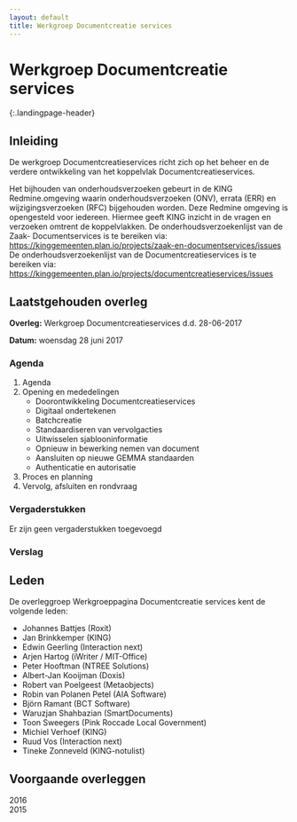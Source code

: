 ```yaml
---
layout: default
title: Werkgroep Documentcreatie services
---
```

# Werkgroep Documentcreatie services
{:.landingpage-header}

## Inleiding
De werkgroep Documentcreatieservices richt zich op het beheer en de verdere ontwikkeling van het koppelvlak Documentcreatieservices.

Het bijhouden van onderhoudsverzoeken gebeurt in de KING Redmine.omgeving waarin onderhoudsverzoeken (ONV), errata (ERR) en wijzigingsverzoeken (RFC) bijgehouden worden. Deze Redmine omgeving is opengesteld voor iedereen. Hiermee geeft KING inzicht in de vragen en verzoeken omtrent de koppelvlakken. De onderhoudsverzoekenlijst van de Zaak- Documentservices is te bereiken via: https://kinggemeenten.plan.io/projects/zaak-en-documentservices/issues De onderhoudsverzoekenlijst van de Documentcreatieservices is te bereiken via: https://kinggemeenten.plan.io/projects/documentcreatieservices/issues

## Laatstgehouden overleg
**Overleg:** Werkgroep Documentcreatieservices d.d. 28-06-2017

**Datum:** woensdag 28 juni 2017

### Agenda

1. Agenda
2. Opening en mededelingen
	* Doorontwikkeling Documentcreatieservices
	* Digitaal ondertekenen
	* Batchcreatie
	* Standaardiseren van vervolgacties
	* Uitwisselen sjablooninformatie
	* Opnieuw in bewerking nemen van document
	* Aansluiten op nieuwe GEMMA standaarden
	* Authenticatie en autorisatie
3. Proces en planning
4. Vervolg, afsluiten en rondvraag

### Vergaderstukken

Er zijn geen vergaderstukken toegevoegd

### Verslag

## Leden
De overleggroep Werkgroeppagina Documentcreatie services kent de volgende leden:

* Johannes Battjes (Roxit)
* Jan Brinkkemper (KING)
* Edwin Geerling (Interaction next)
* Arjen Hartog (iWriter / MIT-Office)
* Peter Hooftman (NTREE Solutions)
* Albert-Jan Kooijman (Doxis)
* Robert van Poelgeest (Metaobjects)
* Robin van Polanen Petel (AIA Software)
* Björn Ramant (BCT Software)
* Waruzjan Shahbazian (SmartDocuments)
* Toon Sweegers (Pink Roccade Local Government)
* Michiel Verhoef (KING)
* Ruud Vos (Interaction next)
* Tineke Zonneveld (KING-notulist)

## Voorgaande overleggen

2016<br/>
2015